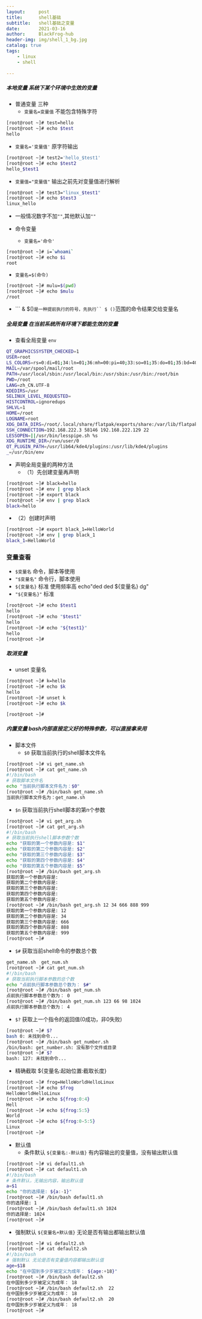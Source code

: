```yaml
---
layout:     post
title:      shell基础
subtitle:   shell基础之变量
date:       2021-03-16
author:     BlackFrog-hub
header-img: img/shell_1_bg.jpg
catalog: true
tags:
    - linux
    - shell
      
---
```


##### 本地变量 系统下某个环境中生效的变量

- 普通变量 三种
  - `变量名=变量值` 不能包含特殊字符
```bash
[root@root ~]# test=hello
[root@root ~]# echo $test 
hello
```
  - `变量名='变量值'` 原字符输出
```bash
[root@root ~]# test2='hello_$test1'
[root@root ~]# echo $test2
hello_$test1
```
  - `变量值="变量值"` 输出之前先对变量值进行解析
```bash
[root@root ~]# test3="linux_$test1"
[root@root ~]# echo $test3
linux_hello
```
  - 一般情况数字不加`""`,其他默认加`""`

- 命令变量
 
  - `变量名='命令'`
```bash
[root@root ~]# i=`whoami`
[root@root ~]# echo $i
root
```
  - `变量名=$(命令)` 
```bash
[root@root ~]# mulu=$(pwd)
[root@root ~]# echo $mulu
/root
```

- ``` & $()`是一种提前执行的符号，先执行`` $ ()`范围的命令结果交给变量名

##### 全局变量 在当前系统所有环境下都能生效的变量

- 查看全局变量 `env`
```bash
QT_GRAPHICSSYSTEM_CHECKED=1
USER=root
LS_COLORS=rs=0:di=01;34:ln=01;36:mh=00:pi=40;33:so=01;35:do=01;35:bd=40;33;01:cd=40;33;01:or=40;31;01:mi=01;05;37;41:su=37;41:sg=30;43:ca=30;41:tw=30;42:ow=34;42:st=37;44:ex=01;32:*.tar=01;31:*.tgz=01;31:*.arc=01;31:*.arj=01;31:*.taz=01;31:*.lha=01;31:*.lz4=01;31:*.lzh=01;31:*.lzma=01;31:*.tlz=01;31:*.txz=01;31:*.tzo=01;31:*.t7z=01;31:*.zip=01;31:*.z=01;31:*.Z=01;31:*.dz=01;31:*.gz=01;31:*.lrz=01;31:*.lz=01;31:*.lzo=01;31:*.xz=01;31:*.bz2=01;31:*.bz=01;31:*.tbz=01;31:*.tbz2=01;31:*.tz=01;31:*.deb=01;31:*.rpm=01;31:*.jar=01;31:*.war=01;31:*.ear=01;31:*.sar=01;31:*.rar=01;31:*.alz=01;31:*.ace=01;31:*.zoo=01;31:*.cpio=01;31:*.7z=01;31:*.rz=01;31:*.cab=01;31:*.jpg=01;35:*.jpeg=01;35:*.gif=01;35:*.bmp=01;35:*.pbm=01;35:*.pgm=01;35:*.ppm=01;35:*.tga=01;35:*.xbm=01;35:*.xpm=01;35:*.tif=01;35:*.tiff=01;35:*.png=01;35:*.svg=01;35:*.svgz=01;35:*.mng=01;35:*.pcx=01;35:*.mov=01;35:*.mpg=01;35:*.mpeg=01;35:*.m2v=01;35:*.mkv=01;35:*.webm=01;35:*.ogm=01;35:*.mp4=01;35:*.m4v=01;35:*.mp4v=01;35:*.vob=01;35:*.qt=01;35:*.nuv=01;35:*.wmv=01;35:*.asf=01;35:*.rm=01;35:*.rmvb=01;35:*.flc=01;35:*.avi=01;35:*.fli=01;35:*.flv=01;35:*.gl=01;35:*.dl=01;35:*.xcf=01;35:*.xwd=01;35:*.yuv=01;35:*.cgm=01;35:*.emf=01;35:*.axv=01;35:*.anx=01;35:*.ogv=01;35:*.ogx=01;35:*.aac=01;36:*.au=01;36:*.flac=01;36:*.mid=01;36:*.midi=01;36:*.mka=01;36:*.mp3=01;36:*.mpc=01;36:*.ogg=01;36:*.ra=01;36:*.wav=01;36:*.axa=01;36:*.oga=01;36:*.spx=01;36:*.xspf=01;36:
MAIL=/var/spool/mail/root
PATH=/usr/local/sbin:/usr/local/bin:/usr/sbin:/usr/bin:/root/bin
PWD=/root
LANG=zh_CN.UTF-8
KDEDIRS=/usr
SELINUX_LEVEL_REQUESTED=
HISTCONTROL=ignoredups
SHLVL=1
HOME=/root
LOGNAME=root
XDG_DATA_DIRS=/root/.local/share/flatpak/exports/share:/var/lib/flatpak/exports/share:/usr/local/share:/usr/share
SSH_CONNECTION=192.168.222.3 58146 192.168.222.129 22
LESSOPEN=||/usr/bin/lesspipe.sh %s
XDG_RUNTIME_DIR=/run/user/0
QT_PLUGIN_PATH=/usr/lib64/kde4/plugins:/usr/lib/kde4/plugins
_=/usr/bin/env
```

- 声明全局变量的两种方法
  - （1）先创建变量再声明
```bash
[root@root ~]# black=hello
[root@root ~]# env | grep black
[root@root ~]# export black
[root@root ~]# env | grep black
black=hello
```
  - （2）创建时声明 
```bash
[root@root ~]# export black_1=HelloWorld
[root@root ~]# env | grep black_1
black_1=HelloWorld
```

### 变量查看
- `$变量名` 命令，脚本等使用
- `"$变量名"`  命令行，脚本使用
- `${变量名}`  标准 使用频率高  echo"ded ded ${变量名} dg"
- `"${变量名}"` 标准
```bash
[root@root ~]# echo $test1
hello
[root@root ~]# echo "$test1"
hello
[root@root ~]# echo "${test1}"
hello
[root@root ~]# 
```
##### 取消变量
- unset 变量名
```bash
[root@root ~]# k=hello
[root@root ~]# echo $k
hello
[root@root ~]# unset k
[root@root ~]# echo $k

[root@root ~]# 
```

##### 内置变量  bash内部直接定义好的特殊参数，可以直接拿来用
- 脚本文件 
  - `$0` 获取当前执行的shell脚本文件名
```bash
[root@root ~]# vi get_name.sh
[root@root ~]# cat get_name.sh 
#!/bin/bash
# 获取脚本文件名
echo "当前执行脚本文件名为：$0"
[root@root ~]# /bin/bash get_name.sh 
当前执行脚本文件名为：get_name.sh
```
  - `$n` 获取当前执行shell脚本的第n个参数
```bash
[root@root ~]# vi get_arg.sh
[root@root ~]# cat get_arg.sh 
#!/bin/bash
# 获取当前执行shell脚本参数个数
echo "获取的第一个参数内容是: $1"
echo "获取的第二个参数内容是: $2"
echo "获取的第三个参数内容是: $3"
echo "获取的第四个参数内容是: $4"
echo "获取的第五个参数内容是: $5"
[root@root ~]# /bin/bash get_arg.sh 
获取的第一个参数内容是: 
获取的第二个参数内容是: 
获取的第三个参数内容是: 
获取的第四个参数内容是: 
获取的第五个参数内容是: 
[root@root ~]# /bin/bash get_arg.sh 12 34 666 888 999
获取的第一个参数内容是: 12
获取的第二个参数内容是: 34
获取的第三个参数内容是: 666
获取的第四个参数内容是: 888
获取的第五个参数内容是: 999
[root@root ~]# 
```
  - `$#` 获取当前shell命令的参数总个数
```bash
get_name.sh  get_num.sh   
[root@root ~]# cat get_num.sh 
#!/bin/bash
# 获取当前执行脚本参数的总个数
echo "点前执行脚本参数总个数为： $#"
[root@root ~]# /bin/bash get_num.sh 
点前执行脚本参数总个数为： 0
[root@root ~]# /bin/bash get_num.sh 123 66 98 1024
点前执行脚本参数总个数为： 4
```
  - `$?` 获取上一个指令的返回值(0成功，非0失败)
```bash
[root@root ~]# $?
bash 0: 未找到命令...
[root@root ~]# /bin/bash get_number.sh 
/bin/bash: get_number.sh: 没有那个文件或目录
[root@root ~]# $?
bash: 127: 未找到命令...
```

- 精确截取 ${变量名:起始位置:截取长度}
```bash
[root@root ~]# frog=HelloWorldHelloLinux
[root@root ~]# echo $frog 
HelloWorldHelloLinux
[root@root ~]# echo ${frog:0:4}
Hell
[root@root ~]# echo ${frog:5:5}
World
[root@root ~]# echo ${frog:0-5:5}
Linux
[root@root ~]# 
```

- 默认值
  - 条件默认 `${变量名:-默认值}` 有内容输出的变量值，没有输出默认值
```bash
[root@root ~]# vi default1.sh
[root@root ~]# cat default1.sh 
#!/bin/bash
# 条件默认，无输出内容，输出默认值
a=$1
echo "你的选择是: ${a:-1}"
[root@root ~]# /bin/bash default1.sh 
你的选择是: 1
[root@root ~]# /bin/bash default1.sh 1024
你的选择是: 1024
[root@root ~]# 
```
  - 强制默认 `${变量名+默认值}`  无论是否有输出都输出默认值
```bash
[root@root ~]# vi default2.sh 
[root@root ~]# cat default2.sh 
#!/bin/bash
# 强制默认 无论是否有变量值内容都输出默认值
age=$18
echo "在中国到多少岁被定义为成年： ${age:+18}"
[root@root ~]# /bin/bash default2.sh 
在中国到多少岁被定义为成年： 18
[root@root ~]# /bin/bash default2.sh  22
在中国到多少岁被定义为成年： 18
[root@root ~]# /bin/bash default2.sh  20
在中国到多少岁被定义为成年： 18
[root@root ~]# 
```
